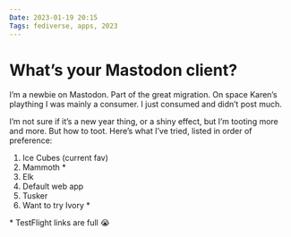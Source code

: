 ```yaml
---
Date: 2023-01-19 20:15
Tags: fediverse, apps, 2023
---
```


# What’s your Mastodon client?

I’m a newbie on Mastodon. Part of the great migration. On space Karen’s plaything I was mainly a consumer. I just consumed and didn’t post much. 

I’m not sure if it’s a new year thing, or a shiny effect, but I’m tooting more and more. But how to toot. Here’s what I’ve tried, listed in order of preference:

1. Ice Cubes (current fav) [<i class="fa-solid fa-fw fa-circle-right"></i>](https://apps.apple.com/gb/app/ice-cubes-for-mastodon/id6444915884)
1. Mammoth [<i class="fa-solid fa-fw fa-circle-right"></i>](https://testflight.apple.com/join/66c1wW8y)*
1. Elk [<i class="fa-solid fa-fw fa-circle-right"></i>](https://elk.zone) 
1. Default web app [<i class="fa-solid fa-fw fa-circle-right"></i>](https://social.lol/@phils)
1. Tusker [<i class="fa-solid fa-fw fa-circle-right"></i>](https://testflight.apple.com/join/wtB7HYvG)
1. Want to try Ivory [<i class="fa-solid fa-fw fa-circle-right"></i>]( https://testflight.apple.com/join/HiTBauI3)*

\* TestFlight links are full 😭